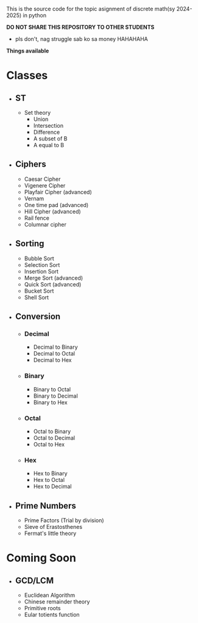 This is the source code for the topic asignment of discrete math(sy 2024-2025) in python

**DO NOT SHARE THIS REPOSITORY TO OTHER STUDENTS**
- pls don't, nag struggle sab ko sa money HAHAHAHA

**Things available**
# Classes
- ## ST
  - Set theory
    - Union
    - Intersection
    - Difference
    - A subset of B
    - A equal to B

- ## Ciphers
  - Caesar Cipher
  - Vigenere Cipher 
  - Playfair Cipher (advanced)
  - Vernam
  - One time pad (advanced)
  - Hill Cipher (advanced)
  - Rail fence
  - Columnar cipher

- ## Sorting
  - Bubble Sort
  - Selection Sort
  - Insertion Sort
  - Merge Sort (advanced)
  - Quick Sort (advanced)
  - Bucket Sort
  - Shell Sort

- ## Conversion
  - ### Decimal
    - Decimal to Binary
    - Decimal to Octal
    - Decimal to Hex
  - ### Binary
    - Binary to Octal
    - Binary to Decimal
    - Binary to Hex
  - ### Octal
    - Octal to Binary
    - Octal to Decimal
    - Octal to Hex
  - ### Hex
    - Hex to Binary
    - Hex to Octal
    - Hex to Decimal

- ## Prime Numbers
  - Prime Factors (Trial by division)
  - Sieve of Erastosthenes
  - Fermat's little theory

# Coming Soon
- ## GCD/LCM
  - Euclidean Algorithm 
  - Chinese remainder theory
  - Primitive roots 
  - Eular totients function


<!-- - ## Sorting -->

<!-- - ## Ciphers  -->